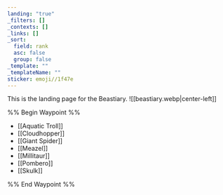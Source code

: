 ```yaml
---
landing: "true"
_filters: []
_contexts: []
_links: []
_sort:
  field: rank
  asc: false
  group: false
_template: ""
_templateName: ""
sticker: emoji//1f47e
---
```

This is the landing page for the Beastiary.
![[beastiary.webp|center-left]]

%% Begin Waypoint %%
- [[Aquatic Troll]]
- [[Cloudhopper]]
- [[Giant Spider]]
- [[Meazel]]
- [[Millitaur]]
- [[Pombero]]
- [[Skulk]]

%% End Waypoint %%
